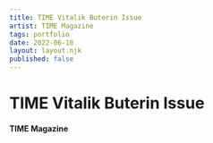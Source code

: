 ```yaml
---
title: TIME Vitalik Buterin Issue 
artist: TIME Magazine
tags: portfolio
date: 2022-06-10
layout: layout.njk
published: false
---
```


# TIME Vitalik Buterin Issue
#### TIME Magazine
